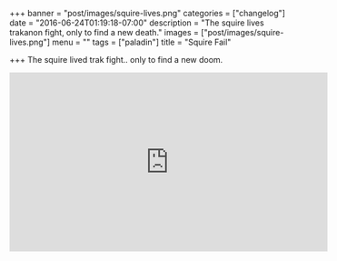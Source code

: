 +++
banner = "post/images/squire-lives.png"
categories = ["changelog"]
date = "2016-06-24T01:19:18-07:00"
description = "The squire lives trakanon fight, only to find a new death."
images = ["post/images/squire-lives.png"]
menu = ""
tags = ["paladin"]
title = "Squire Fail"

+++
The squire lived trak fight.. only to find a new doom.
<!--more-->
<iframe width="560" height="315" src="https://www.youtube.com/embed/H7qDqUbQpuo" frameborder="0" allowfullscreen></iframe>
